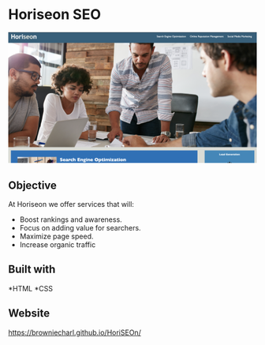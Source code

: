 # Horiseon SEO
![](./assets/images/Screen%20Shot%202022-03-12%20at%205.47.54%20PM.png)

## Objective
At Horiseon we offer services that will:
* Boost rankings and awareness.
* Focus on adding value for searchers.
* Maximize page speed.
* Increase organic traffic

## Built with
*HTML
*CSS

## Website
https://browniecharl.github.io/HoriSEOn/